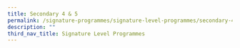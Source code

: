 ```yaml
---
title: Secondary 4 & 5
permalink: /signature-programmes/signature-level-programmes/secondary-4-n-5/
description: ""
third_nav_title: Signature Level Programmes
---
```

